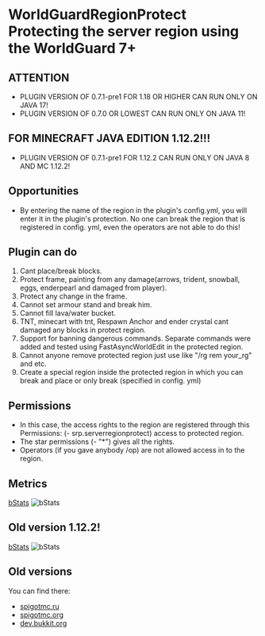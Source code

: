 # WorldGuardRegionProtect Protecting the server region using the WorldGuard 7+

## ATTENTION

* PLUGIN VERSION OF 0.7.1-pre1 FOR 1.18 OR HIGHER CAN RUN ONLY ON JAVA 17!
* PLUGIN VERSION OF 0.7.0 OR LOWEST CAN RUN ONLY ON JAVA 11!

## FOR MINECRAFT JAVA EDITION 1.12.2!!!

* PLUGIN VERSION OF 0.7.1-pre1 FOR 1.12.2 CAN RUN ONLY ON JAVA 8 AND MC 1.12.2!

## Opportunities

* By entering the name of the region in the plugin's config.yml, you will enter it in the plugin's protection. No one can break the region that is registered in config. yml, even the operators are not able to do this!

## Plugin can do

1. Cant place/break blocks.
2. Protect frame, painting from any damage(arrows, trident, snowball, eggs, enderpearl and damaged from player).
3. Protect any change in the frame.
4. Cannot set armour stand and break him.
5. Cannot fill lava/water bucket.
6. TNT, minecart with tnt, Respawn Anchor and ender crystal cant damaged any blocks in protect region.
7. Support for banning dangerous commands. Separate commands were added and tested using FastAsyncWorldEdit in the protected region.
8. Cannot anyone remove protected region just use like "/rg rem your_rg" and etc.
9. Create a special region inside the protected region in which you can break and place or only break (specified in config. yml)

## Permissions

* In this case, the access rights to the region are registered through this Permissions: (- srp.serverregionprotect) access to protected region.
* The star permissions (- "*") gives all the rights.
* Operators (if you gave anybody /op) are not allowed access in to the region.

## Metrics
[bStats](https://bstats.org/plugin/bukkit/WorldGuardRegionProtect/12975)
![bStats](https://bstats.org/signatures/bukkit/WorldGuardRegionProtect.svg)

## Old version 1.12.2!
[bStats](https://bstats.org/plugin/bukkit/WorldGuardRegionProtect1-12-2/13532)
![bStats](https://bstats.org/signatures/bukkit/WorldGuardRegionProtect1-12-2.svg)

## Old versions

 You can find there:
* [spigotmc.ru](https://spigotmc.ru/resources/worldguardregionprotect-1-12-x.518/)
* [spigotmc.org](https://www.spigotmc.org/resources/worldguardregionprotect-1-12.81333//)
* [dev.bukkit.org](https://dev.bukkit.org/projects/worldguardregionprotect)
